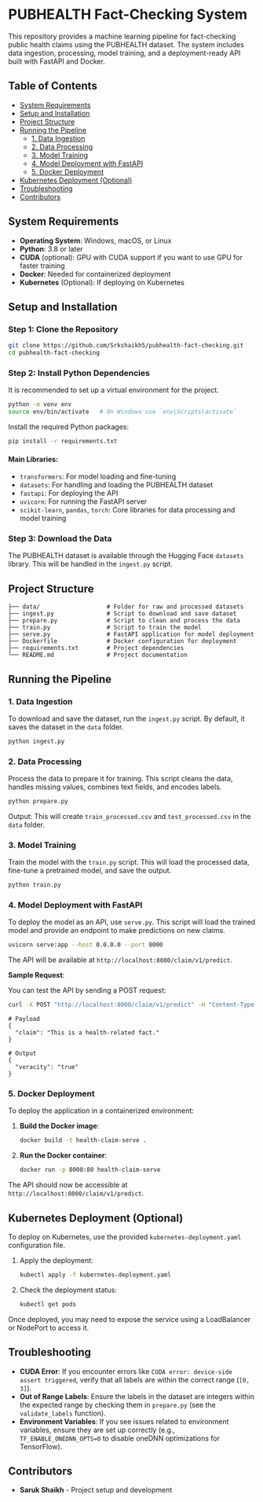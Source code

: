 # PUBHEALTH Fact-Checking System

This repository provides a machine learning pipeline for fact-checking public health claims using the PUBHEALTH dataset. The system includes data ingestion, processing, model training, and a deployment-ready API built with FastAPI and Docker.

## Table of Contents

- [System Requirements](#system-requirements)
- [Setup and Installation](#setup-and-installation)
- [Project Structure](#project-structure)
- [Running the Pipeline](#running-the-pipeline)
  - [1. Data Ingestion](#1-data-ingestion)
  - [2. Data Processing](#2-data-processing)
  - [3. Model Training](#3-model-training)
  - [4. Model Deployment with FastAPI](#4-model-deployment-with-fastapi)
  - [5. Docker Deployment](#5-docker-deployment)
- [Kubernetes Deployment (Optional)](#kubernetes-deployment-optional)
- [Troubleshooting](#troubleshooting)
- [Contributors](#contributors)

## System Requirements

- **Operating System**: Windows, macOS, or Linux
- **Python**: 3.8 or later
- **CUDA** (optional): GPU with CUDA support if you want to use GPU for faster training
- **Docker**: Needed for containerized deployment
- **Kubernetes** (Optional): If deploying on Kubernetes

## Setup and Installation

### Step 1: Clone the Repository

```bash
git clone https://github.com/Srkshaikh5/pubhealth-fact-checking.git
cd pubhealth-fact-checking
```

### Step 2: Install Python Dependencies

It is recommended to set up a virtual environment for the project.

```bash
python -m venv env
source env/bin/activate   # On Windows use `env\Scripts\activate`
```

Install the required Python packages:

```bash
pip install -r requirements.txt
```

#### Main Libraries:

- `transformers`: For model loading and fine-tuning
- `datasets`: For handling and loading the PUBHEALTH dataset
- `fastapi`: For deploying the API
- `uvicorn`: For running the FastAPI server
- `scikit-learn`, `pandas`, `torch`: Core libraries for data processing and model training

### Step 3: Download the Data

The PUBHEALTH dataset is available through the Hugging Face `datasets` library. This will be handled in the `ingest.py` script.

## Project Structure

```
├── data/                   # Folder for raw and processed datasets
├── ingest.py               # Script to download and save dataset
├── prepare.py              # Script to clean and process the data
├── train.py                # Script to train the model
├── serve.py                # FastAPI application for model deployment
├── Dockerfile              # Docker configuration for deployment
├── requirements.txt        # Project dependencies
└── README.md               # Project documentation
```

## Running the Pipeline

### 1. Data Ingestion

To download and save the dataset, run the `ingest.py` script. By default, it saves the dataset in the `data` folder.

```bash
python ingest.py
```

### 2. Data Processing

Process the data to prepare it for training. This script cleans the data, handles missing values, combines text fields, and encodes labels.

```bash
python prepare.py
```

Output: This will create `train_processed.csv` and `test_processed.csv` in the `data` folder.

### 3. Model Training

Train the model with the `train.py` script. This will load the processed data, fine-tune a pretrained model, and save the output.

```bash
python train.py
```

### 4. Model Deployment with FastAPI

To deploy the model as an API, use `serve.py`. This script will load the trained model and provide an endpoint to make predictions on new claims.

```bash
uvicorn serve:app --host 0.0.0.0 --port 8000
```

The API will be available at `http://localhost:8000/claim/v1/predict`.

**Sample Request**:

You can test the API by sending a POST request:

```bash
curl -X POST "http://localhost:8000/claim/v1/predict" -H "Content-Type: application/json" -d '{"claim": "This is a health claim to check."}'
```
```
# Payload
{
  "claim": "This is a health-related fact."
}

# Output
{
  "veracity": "true"
}
```
### 5. Docker Deployment

To deploy the application in a containerized environment:

1. **Build the Docker image**:

   ```bash
   docker build -t health-claim-serve .
   ```

2. **Run the Docker container**:

   ```bash
   docker run -p 8000:80 health-claim-serve
   ```

The API should now be accessible at `http://localhost:8000/claim/v1/predict`.

## Kubernetes Deployment (Optional)

To deploy on Kubernetes, use the provided `kubernetes-deployment.yaml` configuration file.

1. Apply the deployment:

   ```bash
   kubectl apply -f kubernetes-deployment.yaml
   ```

2. Check the deployment status:

   ```bash
   kubectl get pods
   ```

Once deployed, you may need to expose the service using a LoadBalancer or NodePort to access it.

## Troubleshooting

- **CUDA Error**: If you encounter errors like `CUDA error: device-side assert triggered`, verify that all labels are within the correct range (`[0, 3]`).
- **Out of Range Labels**: Ensure the labels in the dataset are integers within the expected range by checking them in `prepare.py` (see the `validate_labels` function).
- **Environment Variables**: If you see issues related to environment variables, ensure they are set up correctly (e.g., `TF_ENABLE_ONEDNN_OPTS=0` to disable oneDNN optimizations for TensorFlow).

## Contributors

- **Saruk Shaikh** - Project setup and development
